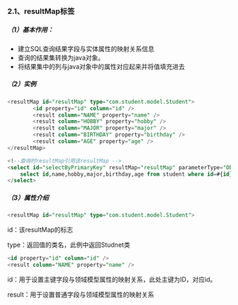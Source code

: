 ### 2.1、resultMap标签

##### （1）基本作用：

* 建立SQL查询结果字段与实体属性的映射关系信息
* 查询的结果集转换为java对象。
* 将结果集中的列与java对象中的属性对应起来并将值填充进去

##### （2）实例

```sql
<resultMap id="resultMap" type="com.student.model.Student">
        <id property="id" column="id" />
        <result column="NAME" property="name" />
        <result column="HOBBY" property="hobby" />
        <result column="MAJOR" property="major" />
        <result column="BIRTHDAY" property="birthday" />
        <result column="AGE" property="age" />
</resultMap>
```

```sql
<!--查询时resultMap引用该resultMap -->
<select id="selectByPrimaryKey" resultMap="resultMap" parameterType="Object">
    select id,name,hobby,major,birthday,age from student where id=#{id}
</select>
```

##### （3）属性介绍

```sql
<resultMap id="resultMap" type="com.student.model.Student">
```

id：该resultMap的标志

type：返回值的类名，此例中返回Studnet类

```sql
<id property="id" column="id" />
<result column="NAME" property="name" />
```

id：用于设置主键字段与领域模型属性的映射关系，此处主键为ID，对应id。

result：用于设置普通字段与领域模型属性的映射关系

